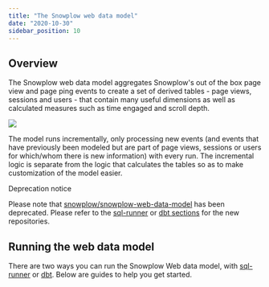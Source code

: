 ```yaml
---
title: "The Snowplow web data model"
date: "2020-10-30"
sidebar_position: 10
---
```


## Overview

The Snowplow web data model aggregates Snowplow's out of the box page view and page ping events to create a set of derived tables - page views, sessions and users - that contain many useful dimensions as well as calculated measures such as time engaged and scroll depth.

![](images/image-3.png)

The model runs incrementally, only processing new events (and events that have previously been modeled but are part of page views, sessions or users for which/whom there is new information) with every run. The incremental logic is separate from the logic that calculates the tables so as to make customization of the model easier.

Deprecation notice

Please note that [snowplow/snowplow-web-data-model](https://github.com/snowplow/snowplow-web-data-model) has been deprecated. Please refer to the [sql-runner](/docs/modeling-your-data/modeling-your-data-with-sql-runner/sql-runner-web-data-model/index.md) or [dbt sections](/docs/modeling-your-data/modeling-your-data-with-dbt/dbt-web-data-model/index.md) for the new repositories.

## Running the web data model

There are two ways you can run the Snowplow Web data model, with [sql-runner](https://github.com/snowplow/sql-runner) or [dbt](https://github.com/dbt-labs/dbt). Below are guides to help you get started.
